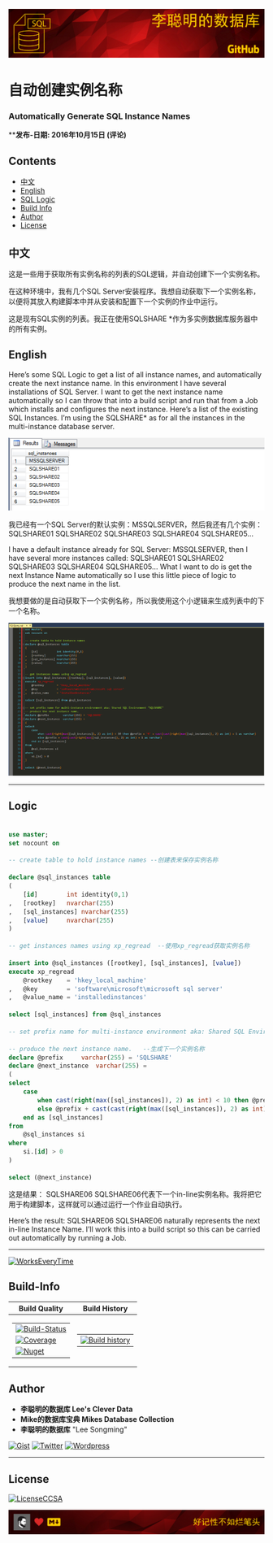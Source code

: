 ![CLEVER DATA GIT REPO](https://raw.githubusercontent.com/LiCongMingDeShujuku/git-resources/master/0-clever-data-github.png "李聪明的数据库")

# 自动创建实例名称
### Automatically Generate SQL Instance Names
****发布-日期: 2016年10月15日 (评论)**

## Contents

- [中文](#中文)
- [English](#English)
- [SQL Logic](#Logic)
- [Build Info](#Build-Info)
- [Author](#Author)
- [License](#License) 


## 中文
这是一些用于获取所有实例名称的列表的SQL逻辑，并自动创建下一个实例名称。


在这种环境中，我有几个SQL Server安装程序。我想自动获取下一个实例名称，以便将其放入构建脚本中并从安装和配置下一个实例的作业中运行。

这是现有SQL实例的列表。我正在使用SQLSHARE *作为多实例数据库服务器中的所有实例。



## English
Here’s some SQL Logic to get a list of all instance names, and automatically create the next instance name.
In this environment I have several installations of SQL Server. I want to get the next instance name automatically so I can throw that into a build script and run that from a Job which installs and configures the next instance.
Here’s a list of the existing SQL Instances. I’m using the SQLSHARE* as for all the instances in the multi-instance database server.


![#](images/image0012.png?raw=true "#")

我已经有一个SQL Server的默认实例：MSSQLSERVER，然后我还有几个实例：
SQLSHARE01
SQLSHARE02
SQLSHARE03
SQLSHARE04
SQLSHARE05…

I have a default instance already for SQL Server: MSSQLSERVER, then I have several more instances called:
SQLSHARE01
SQLSHARE02
SQLSHARE03
SQLSHARE04
SQLSHARE05…
What I want to do is get the next Instance Name automatically so I use this little piece of logic to produce the next name in the list.

我想要做的是自动获取下一个实例名称，所以我使用这个小逻辑来生成列表中的下一个名称。


![#](images/mikesdatawork_multi_instance_sql_server1.png?raw=true "#")


---
## Logic
```SQL

use master;
set nocount on
 
-- create table to hold instance names --创建表来保存实例名称

declare @sql_instances table
(
    [id]        int identity(0,1)
,   [rootkey]   nvarchar(255)
,   [sql_instances] nvarchar(255)
,   [value]     nvarchar(255)
)
 
-- get instances names using xp_regread  --使用xp_regread获取实例名称

insert into @sql_instances ([rootkey], [sql_instances], [value])
execute xp_regread
    @rootkey    = 'hkey_local_machine'
,   @key        = 'software\microsoft\microsoft sql server'
,   @value_name = 'installedinstances'
 
select [sql_instances] from @sql_instances
 
-- set prefix name for multi-instance environment aka: Shared SQL Environment "SQLSHARE"   --设置多实例环境的前缀名称：共享SQL环境“SQLSHARE”

-- produce the next instance name.   --生成下一个实例名称
declare @prefix     varchar(255) = 'SQLSHARE'
declare @next_instance  varchar(255) = 
(
select
    case   
        when cast(right(max([sql_instances]), 2) as int) < 10 then @prefix + '0' + cast(cast(right(max([sql_instances]), 2) as int) + 1 as varchar)
        else @prefix + cast(cast(right(max([sql_instances]), 2) as int) + 1 as varchar)
    end as [sql_instances]
from
    @sql_instances si
where
    si.[id] > 0
)
 
select (@next_instance)

```

这是结果：
SQLSHARE06
SQLSHARE06代表下一个in-line实例名称。我将把它用于构建脚本，这样就可以通过运行一个作业自动执行。

Here’s the result:
SQLSHARE06
SQLSHARE06 naturally represents the next in-line Instance Name. I’ll work this into a build script so this can be carried out automatically by running a Job.

---


[![WorksEveryTime](https://forthebadge.com/images/badges/60-percent-of-the-time-works-every-time.svg)](https://shitday.de/)

## Build-Info

| Build Quality | Build History |
|--|--|
|<table><tr><td>[![Build-Status](https://ci.appveyor.com/api/projects/status/pjxh5g91jpbh7t84?svg?style=flat-square)](#)</td></tr><tr><td>[![Coverage](https://coveralls.io/repos/github/tygerbytes/ResourceFitness/badge.svg?style=flat-square)](#)</td></tr><tr><td>[![Nuget](https://img.shields.io/nuget/v/TW.Resfit.Core.svg?style=flat-square)](#)</td></tr></table>|<table><tr><td>[![Build history](https://buildstats.info/appveyor/chart/tygerbytes/resourcefitness)](#)</td></tr></table>|

## Author

- **李聪明的数据库 Lee's Clever Data**
- **Mike的数据库宝典 Mikes Database Collection**
- **李聪明的数据库** "Lee Songming"

[![Gist](https://img.shields.io/badge/Gist-李聪明的数据库-<COLOR>.svg)](https://gist.github.com/congmingshuju)
[![Twitter](https://img.shields.io/badge/Twitter-mike的数据库宝典-<COLOR>.svg)](https://twitter.com/mikesdatawork?lang=en)
[![Wordpress](https://img.shields.io/badge/Wordpress-mike的数据库宝典-<COLOR>.svg)](https://mikesdatawork.wordpress.com/)

---
## License
[![LicenseCCSA](https://img.shields.io/badge/License-CreativeCommonsSA-<COLOR>.svg)](https://creativecommons.org/share-your-work/licensing-types-examples/)

![Lee Songming](https://raw.githubusercontent.com/LiCongMingDeShujuku/git-resources/master/1-clever-data-github.png "李聪明的数据库")

